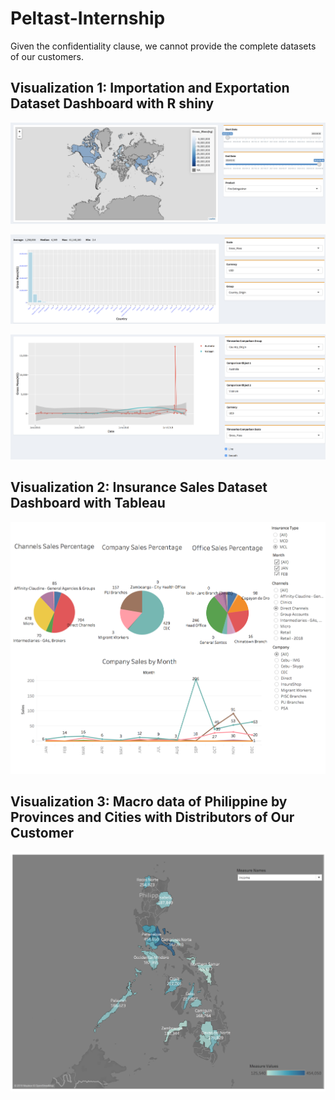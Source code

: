 # Peltast-Internship

Given the confidentiality clause, we cannot provide the complete datasets of our customers.

## Visualization 1: Importation and Exportation Dataset Dashboard with R shiny

![](Importation-Shiny/Images/Heatmap.png)

![](Importation-Shiny/Images/Bar.png)

![](Importation-Shiny/Images/Scatterplot.png)


## Visualization 2: Insurance Sales Dataset Dashboard with Tableau

![](Insurance-Sales/Images/Dashboard.png)

## Visualization 3: Macro data of Philippine by Provinces and Cities with Distributors of Our Customer

![](Macrodata/Heatmap.png)
